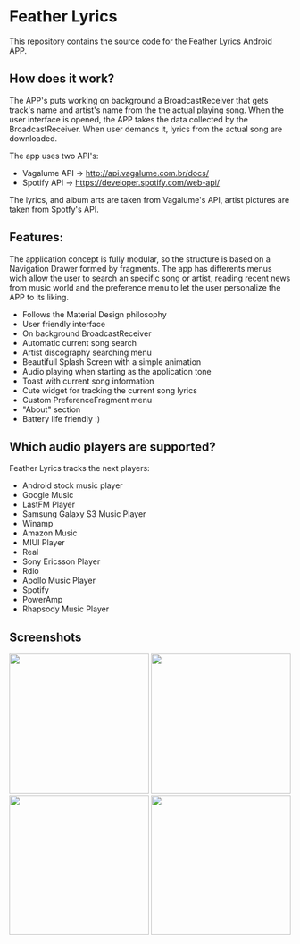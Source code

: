 # Feather Lyrics

This repository contains the source code for the Feather Lyrics Android APP.

## How does it work?

The APP's puts working on background a BroadcastReceiver that gets track's name and artist's name from the the actual playing song.
When the user interface is opened, the APP takes the data collected by the BroadcastReceiver. When user demands it, lyrics from the actual song are downloaded.

The app uses two API's:

- Vagalume API -> http://api.vagalume.com.br/docs/
- Spotify API -> https://developer.spotify.com/web-api/

The lyrics, and album arts are taken from Vagalume's API, artist pictures are taken from Spotfy's API.

## Features:

The application concept is fully modular, so the structure is based on a Navigation Drawer formed by fragments. The app has differents menus wich allow the user to search an specific song or artist, reading recent news from music world and the preference menu to let the user personalize the APP to its liking.

- Follows the Material Design philosophy
- User friendly interface
- On background BroadcastReceiver
- Automatic current song search
- Artist discography searching menu
- Beautifull Splash Screen with a simple animation
- Audio playing when starting as the application tone
- Toast with current song information
- Cute widget for tracking the current song lyrics
- Custom PreferenceFragment menu
- "About" section
- Battery life friendly :)

## Which audio players are supported?

Feather Lyrics tracks the next players:

* Android stock music player
* Google Music
* LastFM Player
* Samsung Galaxy S3 Music Player
* Winamp
* Amazon Music
* MIUI Player
* Real
* Sony Ericsson Player
* Rdio
* Apollo Music Player
* Spotify
* PowerAmp
* Rhapsody Music Player

## Screenshots

<img src="http://i.imgur.com/ObSxjv0.jpg" width="250">
<img src="http://i.imgur.com/1CDRmde.png" width="250">
<img src="http://i.imgur.com/LNVG2zo.png" width="250">
<img src="http://i.imgur.com/fkU3dhN.png" width="250">


